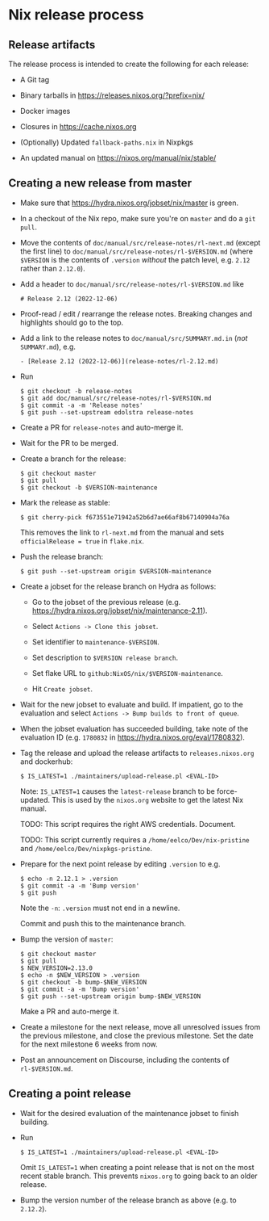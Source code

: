 # Nix release process

## Release artifacts

The release process is intended to create the following for each
release:

* A Git tag

* Binary tarballs in https://releases.nixos.org/?prefix=nix/

* Docker images

* Closures in https://cache.nixos.org

* (Optionally) Updated `fallback-paths.nix` in Nixpkgs

* An updated manual on https://nixos.org/manual/nix/stable/

## Creating a new release from master

* Make sure that https://hydra.nixos.org/jobset/nix/master is green.

* In a checkout of the Nix repo, make sure you're on `master` and do a
  `git pull`.

* Move the contents of `doc/manual/src/release-notes/rl-next.md`
  (except the first line) to
  `doc/manual/src/release-notes/rl-$VERSION.md` (where `$VERSION` is
  the contents of `.version` *without* the patch level, e.g. `2.12`
  rather than `2.12.0`).

* Add a header to `doc/manual/src/release-notes/rl-$VERSION.md` like

  ```
  # Release 2.12 (2022-12-06)
  ```

* Proof-read / edit / rearrange the release notes. Breaking changes
  and highlights should go to the top.

* Add a link to the release notes to `doc/manual/src/SUMMARY.md.in`
  (*not* `SUMMARY.md`), e.g.

  ```
  - [Release 2.12 (2022-12-06)](release-notes/rl-2.12.md)
  ```

* Run

  ```console
  $ git checkout -b release-notes
  $ git add doc/manual/src/release-notes/rl-$VERSION.md
  $ git commit -a -m 'Release notes'
  $ git push --set-upstream edolstra release-notes
  ```

* Create a PR for `release-notes` and auto-merge it.

* Wait for the PR to be merged.

* Create a branch for the release:

  ```console
  $ git checkout master
  $ git pull
  $ git checkout -b $VERSION-maintenance
  ```

* Mark the release as stable:

  ```console
  $ git cherry-pick f673551e71942a52b6d7ae66af8b67140904a76a
  ```

  This removes the link to `rl-next.md` from the manual and sets
  `officialRelease = true` in `flake.nix`.

* Push the release branch:

  ```console
  $ git push --set-upstream origin $VERSION-maintenance
  ```

* Create a jobset for the release branch on Hydra as follows:

  * Go to the jobset of the previous release
  (e.g. https://hydra.nixos.org/jobset/nix/maintenance-2.11).

  * Select `Actions -> Clone this jobset`.

  * Set identifier to `maintenance-$VERSION`.

  * Set description to `$VERSION release branch`.

  * Set flake URL to `github:NixOS/nix/$VERSION-maintenance`.

  * Hit `Create jobset`.

* Wait for the new jobset to evaluate and build. If impatient, go to
  the evaluation and select `Actions -> Bump builds to front of
  queue`.

* When the jobset evaluation has succeeded building, take note of the
  evaluation ID (e.g. `1780832` in
  https://hydra.nixos.org/eval/1780832).

* Tag the release and upload the release artifacts to
  `releases.nixos.org` and dockerhub:

  ```console
  $ IS_LATEST=1 ./maintainers/upload-release.pl <EVAL-ID>
  ```

  Note: `IS_LATEST=1` causes the `latest-release` branch to be
  force-updated. This is used by the `nixos.org` website to get the
  latest Nix manual.

  TODO: This script requires the right AWS credentials. Document.

  TODO: This script currently requires a
  `/home/eelco/Dev/nix-pristine` and
  `/home/eelco/Dev/nixpkgs-pristine`.

* Prepare for the next point release by editing `.version` to
  e.g.

  ```console
  $ echo -n 2.12.1 > .version
  $ git commit -a -m 'Bump version'
  $ git push
  ```

  Note the `-n`: `.version` must not end in a newline.

  Commit and push this to the maintenance branch.

* Bump the version of `master`:

  ```console
  $ git checkout master
  $ git pull
  $ NEW_VERSION=2.13.0
  $ echo -n $NEW_VERSION > .version
  $ git checkout -b bump-$NEW_VERSION
  $ git commit -a -m 'Bump version'
  $ git push --set-upstream origin bump-$NEW_VERSION
  ```

  Make a PR and auto-merge it.

* Create a milestone for the next release, move all unresolved issues
  from the previous milestone, and close the previous milestone. Set
  the date for the next milestone 6 weeks from now.

* Post an announcement on Discourse, including the contents of
  `rl-$VERSION.md`.

## Creating a point release

* Wait for the desired evaluation of the maintenance jobset to finish
  building.

* Run

  ```console
  $ IS_LATEST=1 ./maintainers/upload-release.pl <EVAL-ID>
  ```

  Omit `IS_LATEST=1` when creating a point release that is not on the
  most recent stable branch. This prevents `nixos.org` to going back
  to an older release.

* Bump the version number of the release branch as above (e.g. to
  `2.12.2`).
